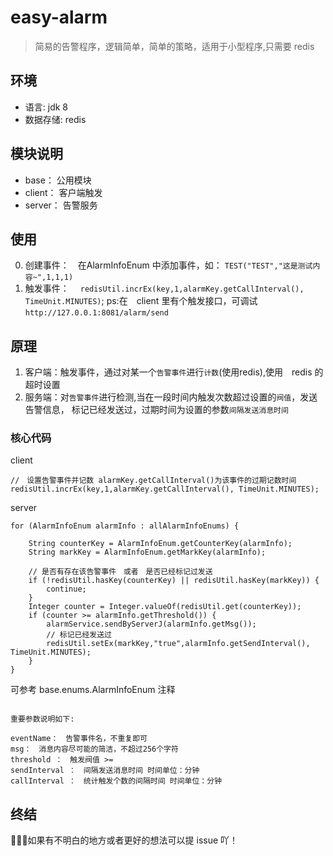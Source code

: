 # easy-alarm

> 简易的告警程序，逻辑简单，简单的策略，适用于小型程序,只需要 redis
## 环境
- 语言: jdk 8
- 数据存储: redis

## 模块说明
* base： 公用模块
* client： 客户端触发
* server： 告警服务

## 使用
0. 创建事件：　在AlarmInfoEnum 中添加事件，如：   `TEST("TEST","这是测试内容~",1,1,1)`
1. 触发事件：　
`redisUtil.incrEx(key,1,alarmKey.getCallInterval(), TimeUnit.MINUTES)`;
ps:在　client  里有个触发接口，可调试 `http://127.0.0.1:8081/alarm/send`
## 原理
1. 客户端：触发事件，通过对某一个`告警事件`进行`计数`(使用redis),使用　redis 的超时设置
2. 服务端：对`告警事件`进行检测,当在一段时间内触发次数超过设置的`阀值`，发送告警信息，
标记已经发送过，过期时间为设置的参数`间隔发送消息时间`

### 核心代码
client
```$java
//　设置告警事件并记数 alarmKey.getCallInterval()为该事件的过期记数时间
redisUtil.incrEx(key,1,alarmKey.getCallInterval(), TimeUnit.MINUTES);
```
server
```$java
for (AlarmInfoEnum alarmInfo : allAlarmInfoEnums) {

    String counterKey = AlarmInfoEnum.getCounterKey(alarmInfo);
    String markKey = AlarmInfoEnum.getMarkKey(alarmInfo);

    // 是否有存在该告警事件　或者　是否已经标记过发送　
    if (!redisUtil.hasKey(counterKey) || redisUtil.hasKey(markKey)) {
        continue;
    }
    Integer counter = Integer.valueOf(redisUtil.get(counterKey));
    if (counter >= alarmInfo.getThreshold()) {
        alarmService.sendByServerJ(alarmInfo.getMsg()); 
        // 标记已经发送过
        redisUtil.setEx(markKey,"true",alarmInfo.getSendInterval(), TimeUnit.MINUTES);
    }
}
```

可参考 base.enums.AlarmInfoEnum 注释
```$java

重要参数说明如下:

eventName：　告警事件名，不重复即可
msg：　消息内容尽可能的简洁，不超过256个字符
threshold ：　触发阀值 >=
sendInterval ：　间隔发送消息时间 时间单位：分钟
callInterval ：　统计触发个数的间隔时间 时间单位：分钟

```

## 终结
🙈🙈🙈如果有不明白的地方或者更好的想法可以提 issue 吖！
